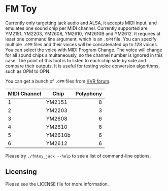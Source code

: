 FM Toy
========

Currently only targetting jack audio and ALSA, it accepts MIDI input, and emulates one sound chip per MIDI channel. Currently supported are YM2151, YM2203, YM2608, YM2610, YM2610B and YM2612. It requires at least one command line argument, which is an `.OPM` file. You can specify multiple `.OPM` files and their voices will be concatenated up to 128 voices. You can select the voice with MIDI Program Change. The voice will change for all sound chips simultaneously, so the channel number is ignored in this case. The point of this tool is to listen to each chip side by side and compare their outputs. It is useful for testing voice conversion algorithms, such as OPM to OPN.

You can get a bunch of `.OPM` files from [KVR forum](https://www.kvraudio.com/forum/viewtopic.php?t=277864).

| MIDI Channel  | Chip      | Polyphony |
| ------------- |-----------|----------:|
| 1             | YM2151    |         8 |
| 2             | YM2203    |         3 |
| 3             | YM2608    |         6 |
| 4             | YM2610    |         6 |
| 5             | YM2610b   |         6 |
| 6             | YM2612    |         6 |

Please try `./fmtoy_jack --help` to see a list of command-line options.





Licensing
---------

Please see the LICENSE file for more information.
